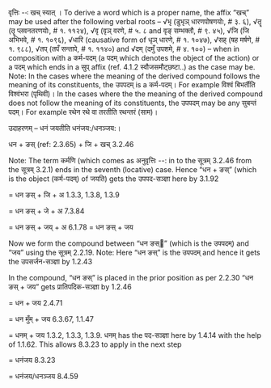 




वृत्तिः --ः खच् स्यात् । To derive a word which is a proper name, the affix “खच्” may be used after the following verbal roots – √भृ (डुभृञ् धारणपोषणयोः, # ३. ६), √तॄ (तॄ प्लवनतरणयोः, # १. ११२४), √वृ (वृञ् वरणे, # ५. ८ and वृङ् सम्भक्तौ, # ९. ४५), √जि (जि अभिभवे, # १. १०९६), √धारि (causative form of धृञ् धारणे, # १. १०४७), √सह् (षह मर्षणे, # १. ९८८), √तप् (तपँ सन्तापे, # १. ११४०) and √दम् (दमुँ उपशमे, # ४. १००) – when in composition with a कर्म-पदम् (a पदम् which denotes the object of the action) or a पदम् which ends in a सुप् affix (ref. 4.1.2 स्वौजसमौट्छष्टा..) as the case may be.
Note: In the cases where the meaning of the derived compound follows the meaning of its constituents, the उपपदम् is a कर्म-पदम्। For example विश्वं बिभर्तीति विश्वंभरा (पृथिवी)। In the cases where the the meaning of the derived compound does not follow the meaning of its constituents, the उपपदम् may be any सुबन्तं पदम्। For example रथेन रथे वा तरतीति रथन्तरं (साम)।


उदाहरणम् – धनं जयतीति धनंजय:/धनञ्जय:।


धन + ङस् (ref: 2.3.65) + जि + खच् 3.2.46

Note: The term कर्मणि (which comes as अनुवृत्तिः --: in to the सूत्रम् 3.2.46 from the सूत्रम् 3.2.1) ends in the seventh (locative) case. Hence “धन + ङस्” (which is the object (कर्म-पदम्) of जयति) gets the उपपद-सञ्ज्ञा here by 3.1.92

= धन ङस् + जि + अ 1.3.3, 1.3.8, 1.3.9

= धन ङस् + जे + अ 7.3.84

= धन ङस् + जय् + अ 6.1.78 = धन ङस् + जय


Now we form the compound between “धन ङस्” (which is the उपपदम्) and “जय” using the सूत्रम् 2.2.19. Note: Here “धन ङस्” is the उपपदम् and hence it gets the उपसर्जन-सञ्ज्ञा by 1.2.43

In the compound, “धन ङस्” is placed in the prior position as per 2.2.30
“धन ङस् + जय” gets प्रातिपदिक-सञ्ज्ञा by 1.2.46

= धन + जय 2.4.71

= धन मुँम् + जय 6.3.67, 1.1.47

= धनम् + जय 1.3.2, 1.3.3, 1.3.9. धनम् has the पद-सञ्ज्ञा here by 1.4.14 with the help of 1.1.62. This allows 8.3.23 to apply in the next step

= धनंजय 8.3.23

= धनंजय/धनञ्जय 8.4.59

